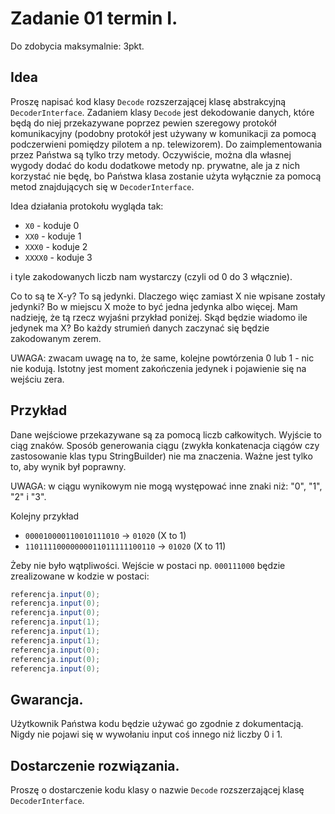 # Zadanie 01 termin I.
Do zdobycia maksymalnie: 3pkt.

## Idea

Proszę napisać kod klasy `Decode` rozszerzającej klasę abstrakcyjną `DecoderInterface`. Zadaniem klasy `Decode` jest dekodowanie danych, które będą do niej przekazywane poprzez pewien 
szeregowy protokół komunikacyjny (podobny protokół jest używany w komunikacji za pomocą podczerwieni pomiędzy pilotem a np. telewizorem). Do zaimplementowania przez Państwa są 
tylko trzy metody. Oczywiście, można dla własnej wygody dodać do kodu dodatkowe metody np. prywatne, ale ja z nich korzystać nie będę, bo Państwa klasa zostanie użyta wyłącznie 
za pomocą metod znajdujących się w `DecoderInterface`.

Idea działania protokołu wygląda tak:

- `X0` - koduje 0
- `XX0` - koduje 1
- `XXX0` - koduje 2
- `XXXX0` - koduje 3

i tyle zakodowanych liczb nam wystarczy (czyli od 0 do 3 włącznie).

Co to są te X-y? To są jedynki.
Dlaczego więc zamiast X nie wpisane zostały jedynki? Bo w miejscu X może to być jedna jedynka albo więcej. Mam nadzieję, że tą rzecz wyjaśni przykład poniżej.
Skąd będzie wiadomo ile jedynek ma X? Bo każdy strumień danych zaczynać się będzie zakodowanym zerem.

UWAGA: zwacam uwagę na to, że same, kolejne powtórzenia 0 lub 1 - nic nie kodują. Istotny jest moment zakończenia jedynek i pojawienie się na wejściu zera.

## Przykład

Dane wejściowe przekazywane są za pomocą liczb całkowitych. Wyjście to ciąg znaków. Sposób generowania ciągu (zwykła konkatenacja ciągów czy zastosowanie klas typu StringBuilder) 
nie ma znaczenia. Ważne jest tylko to, aby wynik był poprawny.

UWAGA: w ciągu wynikowym nie mogą występować inne znaki niż: "0", "1", "2" i "3".

Kolejny przykład

- `000010000110010111010` -> `01020` (X to 1)
- `11011110000000011011111100110` -> `01020` (X to 11)

Żeby nie było wątpliwości. Wejście w postaci np. `000111000` będzie zrealizowane w kodzie w postaci:

```java
referencja.input(0);
referencja.input(0);
referencja.input(0);
referencja.input(1);
referencja.input(1);
referencja.input(1);
referencja.input(0);
referencja.input(0);
referencja.input(0);
```

## Gwarancja.

Użytkownik Państwa kodu będzie używać go zgodnie z dokumentacją. Nigdy nie pojawi się w wywołaniu input coś innego niż liczby 0 i 1.

## Dostarczenie rozwiązania.

Proszę o dostarczenie kodu klasy o nazwie `Decode` rozszerzającej klasę `DecoderInterface`. 
